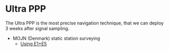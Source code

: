 Ultra PPP
=========

The Ultra PPP is the most precise navigation technique, that we can deploy 3 weeks after signal sampling.

- MOJN (Denmark) static station surveying
  - [Using E1+E5](./mojn-e1e5.sh)
